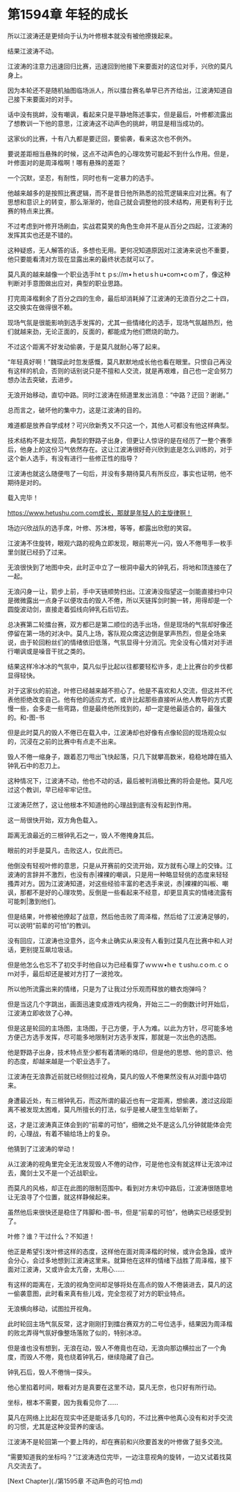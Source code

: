 # 第1594章 年轻的成长

所以江波涛还是更倾向于认为叶修根本就没有被他撩拨起来。

结果江波涛不动。

江波涛的注意力迅速回归比赛，迅速回到他接下来要面对的这位对手，兴欣的莫凡身上。

因为本轮还不是随机抽图临场派人，所以擂台赛名单早已齐齐给出，江波涛知道自己接下来要面对的对手。

话中没有挑衅，没有嘲讽，看起来只是平静地陈述事实，但是最后，叶修都流露出了想教训一下他的意思，江波涛这不动声色的挑衅，明显是相当成功的。

这家伙的比赛，十有八九都是要迂回，要偷袭，看来这次也不例外。

要说差距相当悬殊的时候，这点不动声色的心理攻势可能起不到什么作用。但是，叶修面对的是周泽楷啊！哪有悬殊的差距？

一个沉默，坚忍，有耐性，同时也有一定暴力的选手。

他越来越多的是按照比赛逻辑，而不是昔日他所熟悉的拾荒逻辑来应对比赛。有了思想和意识上的转变，那么渐渐的，他自己就会调整他的技术结构，用更有利于比赛的特点来比赛。

不过考虑到叶修开场刷血，实战君莫笑的角色生命并不是从百分之四起，江波涛的发挥其实也还是不错的。

这种疑惑，无人解答的话，多想也无用。更何况知道原因对江波涛来说也不重要，他只要能看清对方现在显露出来的最终状态就可以了。

莫凡真的越来越像一个职业选手htｔｐs://m•ｈetｕsｈu•coｍ•cｏm了，像这种判断对手意图做出应对，典型的职业思路。

打完周泽楷剩余了百分之四的生命，最后却消耗掉了江波涛的无浪百分之二十四，这交换实在做得很不赖。

现场气氛是很能影响到选手发挥的，尤其一些情绪化的选手，现场气氛越热烈，他们就越来劲，无论正面的，反面的，都能成为他们燃烧的助力。

不过这个距离不好发动偷袭，于是莫凡就耐心等了起来。

“年轻真好啊！”魏琛此时忽发感慨，莫凡默默地成长他也看在眼里。只恨自己再没有这样的机会，否则的话别说只是不擅和人交流，就是再艰难，自己也一定会努力想办法去突破，去进步。

无浪开始移动，直切中路。同时江波涛在频道里发出消息：“中路？迂回？谢谢。”

总而言之，破坏他的集中力，这是江波涛的目的。

难道都是放养自学成材？可兴欣新秀又不只这一个，其他人可都没有他这样典型。

技术结构不是太规范，典型的野路子出身，但更让人惊讶的是在经历了一整个赛季后，他身上的这份习气依然存在。这让江波涛很好奇兴欣到底是怎么训练的，对于这个新人选手，有没有进行一些修正性的指导？

江波涛也就这么随便甩了一句后，并没有多期待莫凡有所反应，事实也证明，他不期待是对的。

载入完毕！

https://www.hetushu.com.com成长，那就是年轻人的主旋律啊！

场边兴欣战队的选手席，叶修、苏沐橙，等等，都露出欣慰的笑容。

江波涛不住旋转，眼观六路的视角立即发现，眼前寒光一闪，毁人不倦甩手一枚手里剑就已经扔了过来。

无浪很快到了地图中央，此时正中立了一根洞中最大的钟乳石，将地和顶连接在了一起。

无浪闪身一让，箭步上前，手中天链顺势扫出。江波涛没指望这一剑能直接扫中只是微微露出一点身子以便攻击的毁人不倦，所以天链挥剑时腕一转，用得却是一个圆旋波动剑，直接走着弧线向钟乳石后切去。

总决赛第二轮擂台赛，双方都已是第二顺位的选手出场，但是现场的气氛却好像还停留在第一场的对决中。莫凡上场，客队观众席这边倒是掌声热烈，但是全场来说，由于轮回粉丝们的情绪依旧低落，气氛显得十分消沉。完全没有心情对对手进行嘲讽或是噪音干扰之类的。

结果这样冷冰冰的气氛中，莫凡似乎比起以往都要轻松许多，走上比赛台的步伐都显得轻快。

对于这家伙的前途，叶修已经越来越不担心了。他是不喜欢和人交流，但这并不代表他拒绝改变自己。他有他的适应方式，或许比起那些直接听从他人教导的方式要慢一些，会多走一些弯路，但是最终他所找到的，却一定是他最适合的，最强大的。和-图-书

但是此时莫凡的毁人不倦已在载入中，江波涛却也好像有点像轮回的现场观众似的，沉浸在之前的比赛中有点走不出来。

毁人不倦一缩身子，跟着忍刀甩出飞快起落，只几下就攀高数米，稳稳地蹲在插入钟乳石中的忍刀上。

这种情况下，江波涛不动，他也不动的话，最后被判消极比赛的将会是他。莫凡吃过这个教训，早已经牢牢记住。

江波涛茫然了，这让他根本不知道他的心理战到底有没有起到作用。

这一局很快开始，双方角色载入。

距离无浪最近的三根钟乳石之一，毁人不倦掩身其后。

眼前的对手是莫凡，击败这人，仅此而已。

他倒没有轻视叶修的意思，只是从开赛前的交流开始，双方就有心理上的交锋。江波涛的言辞并不激烈，也没有赤|裸裸的嘲讽，只是用一种略显轻佻的态度来轻轻搔弄对方。因为江波涛知道，对这些经验丰富的老选手来说，赤|裸裸的叫板、嘲讽，那都不是好的心理攻势。反倒是一些看起来不经意，却更显真实的情绪流露有可能刺|激到他们。

但是结果，叶修被他撩起了战意，然后他击败了周泽楷，然后给了江波涛足够的，可以说明“前辈的可怕”的教训。

没有回应，江波涛也没意外，迄今未止确实从来没有人看到过莫凡在比赛中和人对话，更别提互飙垃圾话。

但是他怎么也忘不了初交手时他自以为已经看穿了ｗｗｗ•hｅｔushu.cｏm.ｃｏｍ对手，最后却还是被对方打了一波抢攻。

所以他所流露出来的情绪，只是为了让我过分乐观而释放的糖衣炮弹吗？

但是当这几个字跳出，画面迅速变成游戏内视角，开始三二一的倒数计时开始后，江波涛立即收敛了心神。

但是这是轮回的主场图，主场图，于己方便，于人为难。以此为方针，尽可能多地方便己方选手发挥，尽可能多地限制对方选手发挥，那就是一次出色的选图。

他是野路子出身，技术特点至少都有着清晰的烙印，但是他的思想、他的意识、他的态度，却越来越是一个职业选手了。

江波涛在无浪靠近前就已经侧拉过视角，莫凡的毁人不倦果然没有从对面中路切来。

身遭最近处，有三根钟乳石，而这所谓的最近也有一定距离，想偷袭，渡过这段距离不被发现太困难，莫凡所擅长的打法，似乎是被人硬生生给斩断了。

这，才是江波涛真正体会到的“前辈的可怕”，细微之处不是这么几分钟就能体会完的，心理战，有着不输给场上的复杂。

他猜到了江波涛的举动！

从江波涛的视角里完全无法发现毁人不倦的动作，可是他也没有就这样让无浪冲过去，魔剑士又不是一个近战职业。

而莫凡的风格，却正在此图的限制范围中。看到对方未切中路后，江波涛很随意地让无浪寻了个位置，就这样静候起来。

虽然他后来很快还是稳住了阵脚和-图-书，但是“前辈的可怕”，他确实已经感受到了。

叶修？谁？干过什么？不知道！

他正是希望引发叶修这样的态度，这样他在面对周泽楷的时候，或许会急躁，或许会分心，会过多地想到江波涛这里来。就算他在这样的情绪下战胜了周泽楷，接下面对江波涛，又或许会太亢奋，太用心……

有这样的距离在，无浪的视角空间却足够将处在高点的毁人不倦装进去，莫凡的这一偷袭意图，此时看来真有些儿戏，完全忽视了对方的职业特点。

无浪横向移动，试图拉开视角。

此时轮回主场气氛反常，这才刚刚打到擂台赛双方的二号位选手，结果因为周泽楷的败北弄得气氛好像整场落败了似的，特别冰凉。

但是谁也没有想到，无浪在动，毁人不倦竟也在动，无浪向那边横拉出了一个角度，而毁人不倦，竟也绕着钟乳石，继续隐藏了自己。

钟乳石后，毁人不倦悄一探头。

他心里掐着时间，眼看对方是真要在这里不动，莫凡无奈，也只好有所行动。

坐标，根本不需要，因为我看见你了……

莫凡在网络上比起在现实中还是能话多几句的，不过比赛中他真心没有和对手交流的习惯，尤其是这种没营养的废话。

江波涛不是轮回第一个要上阵的，却在赛前和兴欣要首发的叶修做了挺多交流。

“需要知道我的坐标吗？”江波涛选位完毕，一边注意视角的旋转，一边又试着找莫凡交流去了。



[Next Chapter](./第1595章 不动声色的可怕.md)